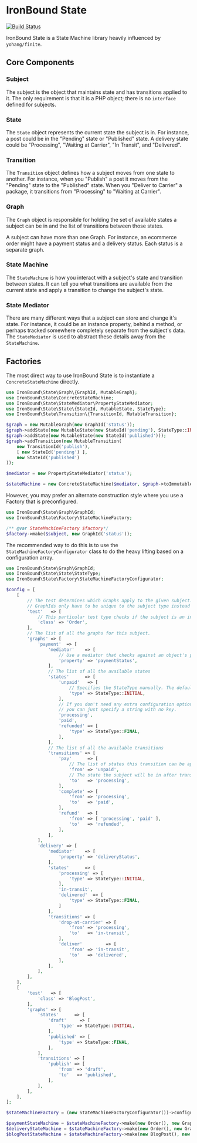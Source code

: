 # IronBound State
[![Build Status](https://travis-ci.com/iron-bound-designs/IronBound-State.svg?branch=master)](https://travis-ci.com/iron-bound-designs/IronBound-State)

IronBound State is a State Machine library heavily influenced by `yohang/finite`.

## Core Components
### Subject
The subject is the object that maintains state and has transitions applied to it. The only requirement is that it is a PHP object; there is no `interface` defined for subjects. 

### State
The `State` object represents the current state the subject is in. For instance, a post could be in the "Pending" state or "Published" state. A delivery state could be "Processing", "Waiting at Carrier", "In Transit", and "Delivered".

### Transition
The `Transition` object defines how a subject moves from one state to another. For instance, when you "Publish" a post it moves from the "Pending" state to the "Published" state. When you "Deliver to Carrier" a package, it transitions from "Processing" to "Waiting at Carrier".

### Graph
The `Graph` object is responsible for holding the set of available states a subject can be in and the list of transitions between those states. 

A subject can have more than one Graph. For instance, an ecommerce order might have a payment status and a delivery status. Each status is a separate graph.

### State Machine
The `StateMachine` is how you interact with a subject's state and transition between states. It can tell you what transitions are available from the current state and apply a transition to change the subject's state.

### State Mediator
There are many different ways that a subject can store and change it's state. For instance, it could be an instance property, behind a method, or perhaps tracked somewhere completely separate from the subject's data. The `StateMediator` is used to abstract these details away from the `StateMachine`. 

## Factories
The most direct way to use IronBound State is to instantiate a `ConcreteStateMachine` directly.

```php
use IronBound\State\Graph\{GraphId, MutableGraph};
use IronBound\State\ConcreteStateMachine;
use IronBound\State\StateMediator\PropertyStateMediator;
use IronBound\State\State\{StateId, MutableState, StateType};
use IronBound\State\Transition\{TransitionId, MutableTransition};

$graph = new MutableGraph(new GraphId('status'));
$graph->addState(new MutableState(new StateId('pending'), StateType::INITIAL()));
$graph->addState(new MutableState(new StateId('published')));
$graph->addTransition(new MutableTransition(
    new TransitionId('publish'),
    [ new StateId('pending') ],
    new StateId('published')
));

$mediator = new PropertyStateMediator('status');

$stateMachine = new ConcreteStateMachine($mediator, $graph->toImmutable(), $subject);
```

However, you may prefer an alternate construction style where you use a Factory that is preconfigured.

```php
use IronBound\State\Graph\GraphId;
use IronBound\State\Factory\StateMachineFactory;

/** @var StateMachineFactory $factory*/
$factory->make($subject, new GraphId('status'));
``` 

The recommended way to do this is to use the `StateMachineFactoryConfigurator` class to do the heavy lifting based on a configuration array.

```php
use IronBound\State\Graph\GraphId;
use IronBound\State\State\StateType;
use IronBound\State\Factory\StateMachineFactoryConfigurator;

$config = [
    [
        // The test determines which Graphs apply to the given subject. This means that
        // GraphIds only have to be unique to the subject type instead of globally.
        'test'   => [
            // This particular test type checks if the subject is an instance of the given class. 
            'class' => 'Order',
        ],
        // The list of all the graphs for this subject.
        'graphs' => [
            'payment'  => [
                'mediator'    => [
                    // Use a mediator that checks against an object's properties.
                    'property' => 'paymentStatus',
                ],
                // The list of all the available states
                'states'      => [
                    'unpaid'   => [
                        // Specifies the StateType manually. The default is NORMAL.
                        'type' => StateType::INITIAL,
                    ],
                    // If you don't need any extra configuration options,
                    // you can just specify a string with no key.
                    'processing',
                    'paid',
                    'refunded' => [
                        'type' => StateType::FINAL,
                    ],
                ],
                // The list of all the available transitions
                'transitions' => [
                    'pay'      => [
                        // The list of states this transition can be applied from
                        'from' => 'unpaid',
                        // The state the subject will be in after transitioning. 
                        'to'   => 'processing',
                    ],
                    'complete' => [
                        'from' => 'processing',
                        'to'   => 'paid',
                    ],
                    'refund'   => [
                        'from' => [ 'processing', 'paid' ],
                        'to'   => 'refunded',
                    ],
                ],
            ],
            'delivery' => [
                'mediator'    => [
                    'property' => 'deliveryStatus',
                ],
                'states'      => [
                    'processing' => [
                        'type' => StateType::INITIAL,
                    ],
                    'in-transit',
                    'delivered'  => [
                        'type' => StateType::FINAL,
                    ]
                ],
                'transitions' => [
                    'drop-at-carrier' => [
                        'from' => 'processing',
                        'to'   => 'in-transit',
                    ],
                    'deliver'         => [
                        'from' => 'in-transit',
                        'to'   => 'delivered',
                    ],
                ],
            ],
        ],
    ],
    [
        'test'   => [
            'class' => 'BlogPost',
        ],
        'graphs' => [
            'states'      => [
                'draft'     => [
                    'type' => StateType::INITIAL,
                ],
                'published' => [
                    'type' => StateType::FINAL,
                ],
            ],
            'transitions' => [
                'publish' => [
                    'from' => 'draft',
                    'to'   => 'published',
                ],
            ],
        ],
    ],
];

$stateMachineFactory = (new StateMachineFactoryConfigurator())->configure( $config );

$paymentStateMachine = $stateMachineFactory->make(new Order(), new GraphId('payment'));
$deliveryStateMachine = $stateMachineFactory->make(new Order(), new GraphId('delivery'));
$blogPostStateMachine = $stateMachineFactory->make(new BlogPost(), new GraphId('status'));
```
